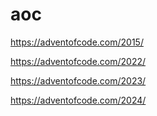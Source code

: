 # aoc

https://adventofcode.com/2015/

https://adventofcode.com/2022/

https://adventofcode.com/2023/

https://adventofcode.com/2024/


